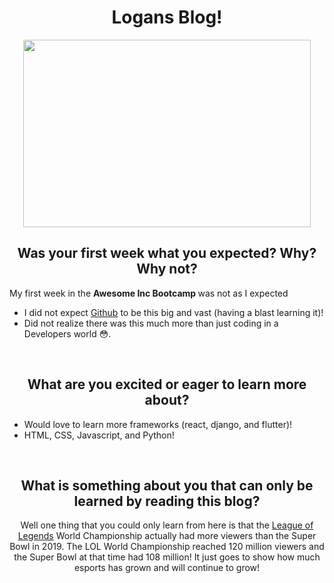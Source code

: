 
<!-- start with header -->
<!-- also try and center text with most of the page -->

<h1 align="center">
  Logans Blog!
  </h1>
  
<!-- add maybe an image or something to spice it up -->
<p align="center">
  <img width="460" height="300" src="https://myoctocat.com/assets/images/base-octocat.svg">
</p>

<!-- Highlight anything that didn't work here -->
<!--   <img align="center"  src="https://myoctocat.com/assets/images/base-octocat.svg" alt="octocat"> -->
  <!--   ![This is an image](https://myoctocat.com/assets/images/base-octocat.svg) -->

<!--  state questtion and reply with answers in a different markdown element  -->


<!--  question #1  -->
  <h2 align="center"> 
  Was your first week what you expected? Why? Why not?
  </h2>
<!-- answer #1 -->
  
<p> My first week in the <b> Awesome Inc Bootcamp </b> was not as I expected </p>

 - I did not expect [Github](https://github.com/) to be this big and vast (having a blast learning it)!
 - Did not realize there was this much more than just coding in a Developers world :flushed:.
<!-- non breaking space. *informal* -->
<p>&nbsp;</p> 

<!-- question #2 -->
<h2 align="center"> What are you excited or eager to learn more about? </h2>

<!-- answer #2 -->
- Would love to learn more frameworks (react, django, and flutter)!
- HTML, CSS, Javascript, and Python!

<p>&nbsp;</p>
<!-- question #3 -->
<h2 align="center"> What is something about you that can only be learned by reading this blog? </h2>

<!-- answer #3 -->
<p align="center"> Well one thing that you could only learn from here is that the <a href="https://www.leagueoflegends.com/en-us/">League of Legends</a> World Championship actually had more viewers than the Super Bowl in 2019. The LOL World Championship reached 120 million viewers and the Super Bowl at that time had 108 million! It just goes to show how much esports has grown and will continue to grow! </p>
<!-- [League of Legends](https://www.leagueoflegends.com/en-us/) -->
